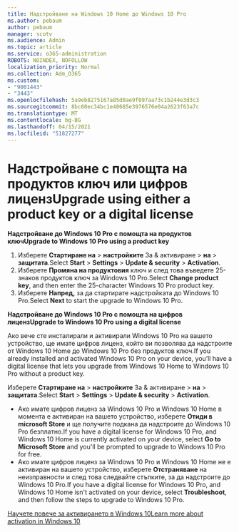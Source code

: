 ```yaml
---
title: Надстройване на Windows 10 Home до Windows 10 Pro
ms.author: pebaum
author: pebaum
manager: scotv
ms.audience: Admin
ms.topic: article
ms.service: o365-administration
ROBOTS: NOINDEX, NOFOLLOW
localization_priority: Normal
ms.collection: Adm_O365
ms.custom:
- "9001443"
- "3443"
ms.openlocfilehash: 5a9eb8275167a85d0ae9f097aa73c1b244e3d3c3
ms.sourcegitcommit: 8bc60ec34bc1e40685e3976576e04a2623f63a7c
ms.translationtype: MT
ms.contentlocale: bg-BG
ms.lasthandoff: 04/15/2021
ms.locfileid: "51827277"
---
```

# <a name="upgrade-using-either-a-product-key-or-a-digital-license"></a><span data-ttu-id="0dda0-102">Надстройване с помощта на продуктов ключ или цифров лиценз</span><span class="sxs-lookup"><span data-stu-id="0dda0-102">Upgrade using either a product key or a digital license</span></span>

<span data-ttu-id="0dda0-103">**Надстройване до Windows 10 Pro с помощта на продуктов ключ**</span><span class="sxs-lookup"><span data-stu-id="0dda0-103">**Upgrade to Windows 10 Pro using a product key**</span></span>

1. <span data-ttu-id="0dda0-104">Изберете **Стартиране на**  >  **настройките** За & активиране  >  **на**  >  **защитата**.</span><span class="sxs-lookup"><span data-stu-id="0dda0-104">Select **Start** > **Settings** > **Update & security** > **Activation**.</span></span>
2. <span data-ttu-id="0dda0-105">Изберете **Промяна на продуктовия** ключ и след това въведете 25-знаков продуктов ключ за Windows 10 Pro.</span><span class="sxs-lookup"><span data-stu-id="0dda0-105">Select **Change product key**, and then enter the 25-character Windows 10 Pro product key.</span></span>
3. <span data-ttu-id="0dda0-106">Изберете **Напред,** за да стартирате надстройката до Windows 10 Pro.</span><span class="sxs-lookup"><span data-stu-id="0dda0-106">Select **Next** to start the upgrade to Windows 10 Pro.</span></span>

<span data-ttu-id="0dda0-107">**Надстройване до Windows 10 Pro с помощта на цифров лиценз**</span><span class="sxs-lookup"><span data-stu-id="0dda0-107">**Upgrade to Windows 10 Pro using a digital license**</span></span>

<span data-ttu-id="0dda0-108">Ако вече сте инсталирали и активирали Windows 10 Pro на вашето устройство, ще имате цифров лиценз, който ви позволява да надстроите от Windows 10 Home до Windows 10 Pro без продуктов ключ.</span><span class="sxs-lookup"><span data-stu-id="0dda0-108">If you already installed and activated Windows 10 Pro on your device, you’ll have a digital license that lets you upgrade from Windows 10 Home to Windows 10 Pro without a product key.</span></span>

<span data-ttu-id="0dda0-109">Изберете **Стартиране на**  >  **настройките** За & активиране  >  **на**  >  **защитата**.</span><span class="sxs-lookup"><span data-stu-id="0dda0-109">Select **Start** > **Settings** > **Update & security** > **Activation**.</span></span>

- <span data-ttu-id="0dda0-110">Ако имате цифров лиценз за Windows 10 Pro и Windows 10 Home в момента е активиран на вашето устройство, изберете **Отиди в microsoft Store** и ще получите подкана да надстроите до Windows 10 Pro безплатно.</span><span class="sxs-lookup"><span data-stu-id="0dda0-110">If you have a digital license for Windows 10 Pro, and Windows 10 Home is currently activated on your device, select **Go to Microsoft Store** and you'll be prompted to upgrade to Windows 10 Pro for free.</span></span>
- <span data-ttu-id="0dda0-111">Ако имате цифров лиценз за Windows 10 Pro и Windows 10 Home не е активиран на вашето устройство, изберете **Отстраняване** на неизправности и след това следвайте стъпките, за да надстроите до Windows 10 Pro.</span><span class="sxs-lookup"><span data-stu-id="0dda0-111">If you have a digital license for Windows 10 Pro, and Windows 10 Home isn't activated on your device, select **Troubleshoot**, and then follow the steps to upgrade to Windows 10 Pro.</span></span>

[<span data-ttu-id="0dda0-112">Научете повече за активирането в Windows 10</span><span class="sxs-lookup"><span data-stu-id="0dda0-112">Learn more about activation in Windows 10</span></span>](https://support.microsoft.com/help/12440)